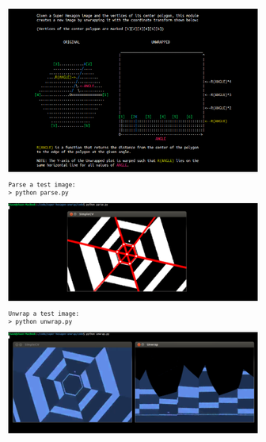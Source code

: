 ![diagram](../img/diag.gif)

```
Parse a test image:
> python parse.py
```

![parse](../img/parse.jpg)

```
Unwrap a test image:
> python unwrap.py
```

![unwrap](../img/unwrap.jpg)

